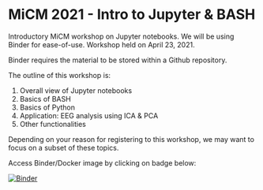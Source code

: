 # MiCM 2021 - Intro to Jupyter & BASH
Introductory MiCM workshop on Jupyter notebooks. We will be using Binder for ease-of-use. Workshop held on April 23, 2021.

Binder requires the material to be stored within a Github repository.

The outline of this workshop is:

1. Overall view of Jupyter notebooks
1. Basics of BASH
1. Basics of Python
1. Application: EEG analysis using ICA & PCA
1. Other functionalities

Depending on your reason for registering to this workshop, we may want to focus on a subset of these topics.

Access Binder/Docker image by clicking on badge below:

[![Binder](https://mybinder.org/badge_logo.svg)](https://mybinder.org/v2/gh/DylanMannKrzisnik/MiCM_W2021_Jupyter.git/main?filepath=MiCM_2021_notebook.ipynb)
